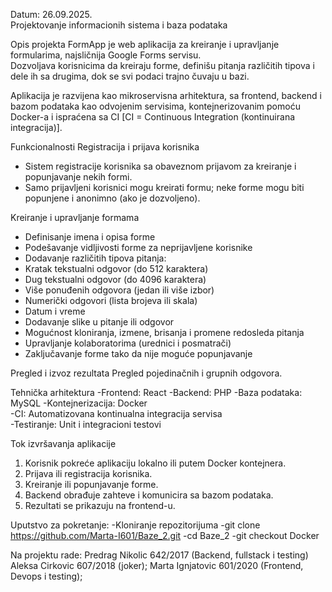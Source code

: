 Datum: 26.09.2025.  
Projektovanje informacionih sistema i baza podataka  

Opis projekta
FormApp je web aplikacija za kreiranje i upravljanje formularima, najsličnija Google Forms servisu.  
Dozvoljava korisnicima da kreiraju forme, definišu pitanja različitih tipova i dele ih sa drugima, dok se svi podaci trajno čuvaju u bazi.  

Aplikacija je razvijena kao mikroservisna arhitektura, sa frontend, backend i bazom podataka kao odvojenim servisima, kontejnerizovanim pomoću Docker-a i ispraćena sa CI [CI = Continuous Integration (kontinuirana integracija)].  


Funkcionalnosti
Registracija i prijava korisnika
- Sistem registracije korisnika sa obaveznom prijavom za kreiranje i popunjavanje nekih formi.  
- Samo prijavljeni korisnici mogu kreirati formu; neke forme mogu biti popunjene i anonimno (ako je dozvoljeno).  

Kreiranje i upravljanje formama
- Definisanje imena i opisa forme
- Podešavanje vidljivosti forme za neprijavljene korisnike
- Dodavanje različitih tipova pitanja:
- Kratak tekstualni odgovor (do 512 karaktera)
- Dug tekstualni odgovor (do 4096 karaktera)
- Više ponuđenih odgovora (jedan ili više izbor)
- Numerički odgovori (lista brojeva ili skala)
- Datum i vreme  
- Dodavanje slike u pitanje ili odgovor
- Mogućnost kloniranja, izmene, brisanja i promene redosleda pitanja
- Upravljanje kolaboratorima (urednici i posmatrači)
- Zaključavanje forme tako da nije moguće popunjavanje

Pregled i izvoz rezultata
Pregled pojedinačnih i grupnih odgovora.  
  
Tehnička arhitektura
-Frontend: React 
-Backend: PHP 
-Baza podataka: MySQL
-Kontejnerizacija: Docker  
-CI: Automatizovana kontinualna integracija servisa  
-Testiranje: Unit i integracioni testovi

Tok izvršavanja aplikacije
1. Korisnik pokreće aplikaciju lokalno ili putem Docker kontejnera.  
2. Prijava ili registracija korisnika.  
3. Kreiranje ili popunjavanje forme.  
4. Backend obrađuje zahteve i komunicira sa bazom podataka.  
5. Rezultati se prikazuju na frontend-u.

Uputstvo za pokretanje:
-Kloniranje repozitorijuma
-git clone https://github.com/Marta-I601/Baze_2.git
-cd Baze_2
-git checkout Docker

Na projektu rade:
Predrag Nikolic 642/2017 (Backend, fullstack i testing)
Aleksa Cirkovic 607/2018 (joker);
Marta Ignjatovic 601/2020 (Frontend, Devops i testing);


